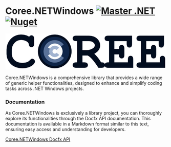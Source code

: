 # Coree.NETWindows [![Master .NET](https://github.com/carsten-riedel/Coree.NETWindows/actions/workflows/dotnet-master.yml/badge.svg?branch=master)](https://github.com/carsten-riedel/Coree.NETWindows/actions/workflows/dotnet-master.yml) [![Nuget](https://img.shields.io/nuget/v/Coree.NETWindows?label=NuGet&labelColor=004880&logo=NuGet&logoColor=white)](https://www.nuget.org/packages/Coree.NETWindows)

![brand](https://github.com/carsten-riedel/Coree.NETWindows/blob/master/images/brand.png?raw=true)

Coree.NETWindows is a comprehensive library that provides a wide range of generic helper functionalities, designed to enhance and simplify coding tasks across .NET Windows projects.

### Documentation

As Coree.NETWindows is exclusively a library project, you can thoroughly explore its functionalities through the Docfx API documentation. This documentation is available in a Markdown format similar to this text, ensuring easy access and understanding for developers.

[Coree.NETWindows Docfx API](https://carsten-riedel.github.io/Coree.NETWindows/docfx/index.html)


